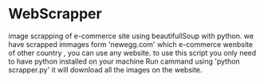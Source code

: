 # WebScrapper
image scrapping of e-commerce site using beautifullSoup with python.
we have scrapped immages form 'newegg.com' which e-commerce wenbsite of other country , you can use any website.
to use this script you only need to have python installed on your machine
Run cammand using 'python scrapper.py'
it will download all the images on the website.
